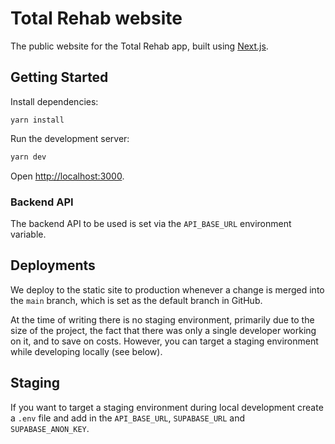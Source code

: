 # Total Rehab website

The public website for the Total Rehab app, built using [Next.js](https://nextjs.org/docs).

## Getting Started

Install dependencies:

```text
yarn install
```

Run the development server:

```bash
yarn dev
```

Open [http://localhost:3000](http://localhost:3000).

### Backend API

The backend API to be used is set via the `API_BASE_URL` environment variable.

## Deployments

We deploy to the static site to production whenever a change is merged into the
`main` branch, which is set as the default branch in GitHub.

At the time of writing there is no staging environment, primarily due to the
size of the project, the fact that there was only a single developer working
on it, and to save on costs. However, you can target a staging environment while
developing locally (see below).

## Staging

If you want to target a staging environment during local development create a
`.env` file and add in the `API_BASE_URL`, `SUPABASE_URL` and `SUPABASE_ANON_KEY`.
